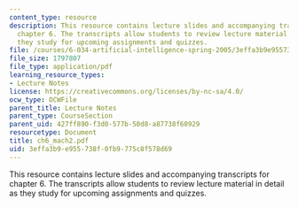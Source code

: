 ```yaml
---
content_type: resource
description: This resource contains lecture slides and accompanying transcripts for
  chapter 6. The transcripts allow students to review lecture material in detail as
  they study for upcoming assignments and quizzes.
file: /courses/6-034-artificial-intelligence-spring-2005/3effa3b9e955738f0fb9775c8f578d69_ch6_mach2.pdf
file_size: 1797807
file_type: application/pdf
learning_resource_types:
- Lecture Notes
license: https://creativecommons.org/licenses/by-nc-sa/4.0/
ocw_type: OCWFile
parent_title: Lecture Notes
parent_type: CourseSection
parent_uid: 427ff890-f3d0-577b-50d8-a87738f60929
resourcetype: Document
title: ch6_mach2.pdf
uid: 3effa3b9-e955-738f-0fb9-775c8f578d69
---
```

This resource contains lecture slides and accompanying transcripts for chapter 6. The transcripts allow students to review lecture material in detail as they study for upcoming assignments and quizzes.